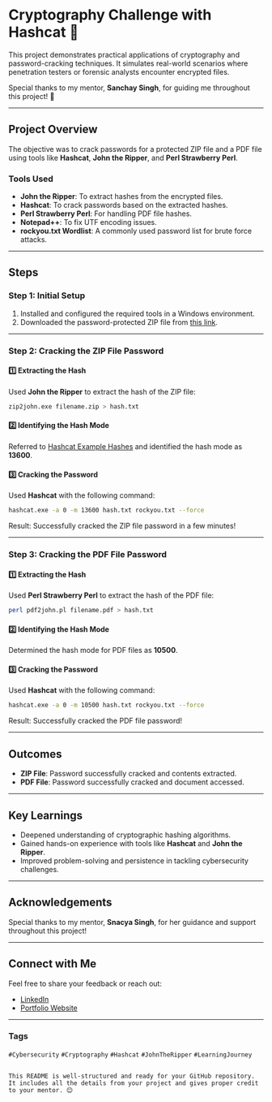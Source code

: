 # Cryptography Challenge with Hashcat 🔐  

This project demonstrates practical applications of cryptography and password-cracking techniques. It simulates real-world scenarios where penetration testers or forensic analysts encounter encrypted files.  

Special thanks to my mentor, **Sanchay Singh**, for guiding me throughout this project! 🙌  

---

## Project Overview  

The objective was to crack passwords for a protected ZIP file and a PDF file using tools like **Hashcat**, **John the Ripper**, and **Perl Strawberry Perl**.  

### Tools Used  
- **John the Ripper**: To extract hashes from the encrypted files.  
- **Hashcat**: To crack passwords based on the extracted hashes.  
- **Perl Strawberry Perl**: For handling PDF file hashes.  
- **Notepad++**: To fix UTF encoding issues.  
- **rockyou.txt Wordlist**: A commonly used password list for brute force attacks.  

---

## Steps  

### Step 1: Initial Setup  
1. Installed and configured the required tools in a Windows environment.  
2. Downloaded the password-protected ZIP file from [this link](https://drive.google.com/file/d/1sQ_UdmwvYtGzqejDNu1EfjhHNC6BkCmT/view?usp=sharing).  

---

### Step 2: Cracking the ZIP File Password  

#### 1️⃣ Extracting the Hash  
Used **John the Ripper** to extract the hash of the ZIP file:  
```bash  
zip2john.exe filename.zip > hash.txt  
```  

#### 2️⃣ Identifying the Hash Mode  
Referred to [Hashcat Example Hashes](https://hashcat.net/wiki/doku.php?id=example_hashes) and identified the hash mode as **13600**.  

#### 3️⃣ Cracking the Password  
Used **Hashcat** with the following command:  
```bash  
hashcat.exe -a 0 -m 13600 hash.txt rockyou.txt --force  
```  
Result: Successfully cracked the ZIP file password in a few minutes!  

---

### Step 3: Cracking the PDF File Password  

#### 1️⃣ Extracting the Hash  
Used **Perl Strawberry Perl** to extract the hash of the PDF file:  
```bash  
perl pdf2john.pl filename.pdf > hash.txt  
```  

#### 2️⃣ Identifying the Hash Mode  
Determined the hash mode for PDF files as **10500**.  

#### 3️⃣ Cracking the Password  
Used **Hashcat** with the following command:  
```bash  
hashcat.exe -a 0 -m 10500 hash.txt rockyou.txt --force  
```  
Result: Successfully cracked the PDF file password!  

---

## Outcomes  
- **ZIP File**: Password successfully cracked and contents extracted.  
- **PDF File**: Password successfully cracked and document accessed.  

---

## Key Learnings  
- Deepened understanding of cryptographic hashing algorithms.  
- Gained hands-on experience with tools like **Hashcat** and **John the Ripper**.  
- Improved problem-solving and persistence in tackling cybersecurity challenges.  

---

## Acknowledgements  
Special thanks to my mentor, **Snacya Singh**, for her guidance and support throughout this project!  

---

## Connect with Me  
Feel free to share your feedback or reach out:  
- [LinkedIn](https://www.linkedin.com/in/ankit-vishwakarma-324baa2a6/)  
- [Portfolio Website](https://ankitvishwakarma.sunstoneace.com/ankit/)  

---  

### Tags  
`#Cybersecurity` `#Cryptography` `#Hashcat` `#JohnTheRipper` `#LearningJourney`  

```

This README is well-structured and ready for your GitHub repository. It includes all the details from your project and gives proper credit to your mentor. 😊
